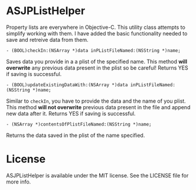 ASJPListHelper
==============

Property lists are everywhere in Objective-C. This utility class attempts to simplify working with them. I have added the basic functionality needed to save and retreive data from them.

```
- (BOOL)checkIn:(NSArray *)data inPListFileNamed:(NSString *)name;
```

Saves data you provide in a a plist of the specified name. This method **will overwrite** any previous data present in the plist so be careful! Returns YES if saving is successful.

```
- (BOOL)updateExistingDataWith:(NSArray *)data inPListFileNamed:(NSString *)name;
```

Similar to `checkIn`, you have to provide the data and the name of you plist. This method **will not overwrite** previous data present in the file and append new data after it. Returns YES if saving is successful.

```
- (NSArray *)contentsOfPlistFileNamed:(NSString *)name;
```

Returns the data saved in the plist of the name specified.

# License

ASJPListHelper is available under the MIT license. See the LICENSE file for more info.
